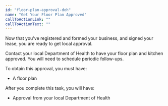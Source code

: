 ```yaml
---
id: "floor-plan-approval-doh"
name: "Get Your Floor Plan Approved"
callToActionLink: ""
callToActionText: ""
---
```


Now that you've registered and formed your business, and signed your lease, you are ready to get local approval. 

Contact your local Department of Health to have your floor plan and kitchen approved. You will need to schedule periodic follow-ups.

To obtain this approval, you must have:
- A floor plan

After you complete this task, you will have:
- Approval from your local Department of Health
